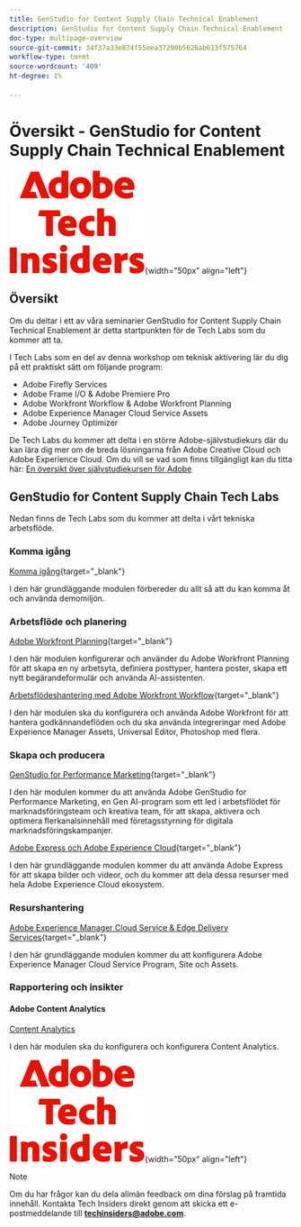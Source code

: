 ```yaml
---
title: GenStudio for Content Supply Chain Technical Enablement
description: GenStudio for Content Supply Chain Technical Enablement
doc-type: multipage-overview
source-git-commit: 34f37a33e874f55eea37290b5626ab613f575764
workflow-type: tm+mt
source-wordcount: '409'
ht-degree: 1%

---
```


# Översikt - GenStudio for Content Supply Chain Technical Enablement

![Tech Insiders](./assets/images/techinsiders.png){width="50px" align="left"}

## Översikt

Om du deltar i ett av våra seminarier GenStudio for Content Supply Chain Technical Enablement är detta startpunkten för de Tech Labs som du kommer att ta.

I Tech Labs som en del av denna workshop om teknisk aktivering lär du dig på ett praktiskt sätt om följande program:

- Adobe Firefly Services
- Adobe Frame I/O &amp; Adobe Premiere Pro
- Adobe Workfront Workflow &amp; Adobe Workfront Planning
- Adobe Experience Manager Cloud Service Assets
- Adobe Journey Optimizer

De Tech Labs du kommer att delta i en större Adobe-självstudiekurs där du kan lära dig mer om de breda lösningarna från Adobe Creative Cloud och Adobe Experience Cloud. Om du vill se vad som finns tillgängligt kan du titta här: [En översikt över självstudiekursen för Adobe](./overview.md)

## GenStudio for Content Supply Chain Tech Labs

Nedan finns de Tech Labs som du kommer att delta i vårt tekniska arbetsflöde.

### Komma igång

[Komma igång](./modules/getting-started/gettingstarted/getting-started.md){target="_blank"}

I den här grundläggande modulen förbereder du allt så att du kan komma åt och använda demomiljön.

### Arbetsflöde och planering

[Adobe Workfront Planning](./modules/workflow-planning/module1.1/wfplanning.md){target="_blank"}

I den här modulen konfigurerar och använder du Adobe Workfront Planning för att skapa en ny arbetsyta, definiera posttyper, hantera poster, skapa ett nytt begärandeformulär och använda AI-assistenten.

[Arbetsflödeshantering med Adobe Workfront Workflow](./modules/workflow-planning/module1.2/workfront.md){target="_blank"}

I den här modulen ska du konfigurera och använda Adobe Workfront för att hantera godkännandeflöden och du ska använda integreringar med Adobe Experience Manager Assets, Universal Editor, Photoshop med flera.

### Skapa och producera

[GenStudio for Performance Marketing](./modules/creation-production/module1.3/genstudio.md){target="_blank"}

I den här modulen kommer du att använda Adobe GenStudio for Performance Marketing, en Gen AI-program som ett led i arbetsflödet för marknadsföringsteam och kreativa team, för att skapa, aktivera och optimera flerkanalsinnehåll med företagsstyrning för digitala marknadsföringskampanjer.

[Adobe Express och Adobe Experience Cloud](./modules/creation-production/module1.4/express.md){target="_blank"}

I den här grundläggande modulen kommer du att använda Adobe Express för att skapa bilder och videor, och du kommer att dela dessa resurser med hela Adobe Experience Cloud ekosystem.

### Resurshantering

[Adobe Experience Manager Cloud Service &amp; Edge Delivery Services](./modules/asset-mgmt/module2.1/aemcs.md){target="_blank"}

I den här grundläggande modulen kommer du att konfigurera Adobe Experience Manager Cloud Service Program, Site och Assets.

### Rapportering och insikter

#### Adobe Content Analytics

[Content Analytics](./modules/reporting-insights/cja-b2c/cjab2c-1/customer-journey-analytics-build-a-dashboard.md)

I den här modulen ska du konfigurera och konfigurera Content Analytics.

![Tech Insiders](./assets/images/techinsiders.png){width="50px" align="left"}

>[!NOTE]
>
>Om du har frågor kan du dela allmän feedback om dina förslag på framtida innehåll. Kontakta Tech Insiders direkt genom att skicka ett e-postmeddelande till **techinsiders@adobe.com**.
